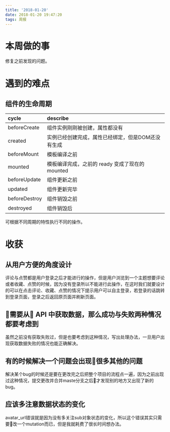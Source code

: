 ```yaml
---
title: '2018-01-20'
date: 2018-01-20 19:47:20
tags: 周报
---
```


# 本周做的事
修复之前发现的问题。

# 遇到的难点
## 组件的生命周期
| cycle | describe |
| :---- | :------- |
| beforeCreate | 组件实例刚刚被创建，属性都没有 |
| created | 实例已经创建完成，属性已经绑定，但是DOM还没有生成 |
| beforeMount | 模板编译之前 |
| mounted | 模板编译完成，之前的 ready 变成了现在的 mounted |
| beforeUpdate | 组件更新之前 |
| updated | 组件更新完毕 |
| beforeDestroy | 组件销毁之前 |
| destroyed | 组件销毁后 |

可根据不同周期的特性执行不同的操作。
<!-- more -->

# 收获
## 从用户方便的角度设计
评论与点赞都是用户登录之后才能进行的操作，但是用户浏览到一个主题想要评论或者收藏、点赞的时候，因为没有登录所以不能进行此操作，在这时我们就要设计的可以在点击评论、收藏、点赞的情况下提示用户可以自主登录，若登录的话跳转到登录页面，登录之后返回原页面并刷新页面。

## 需要从 API 中获取数据，那么成功与失败两种情况都要考虑到
虽然之前没有获取失败过，但是也要考虑到这种情况，写出处理办法，一旦用户出现获取数据失败的情况也能正确解决。

## 有的时候解决一个问题会出现很多其他的问题
解决某个bug的时候还是要在更改完之后把整个项目的流程点一遍，因为之前出现过这种情况，提交更改并合并maste分支之后才发现别的地方又出现了新的bug。

## 应该多注意数据状态的变化
avatar_url错误就是因为没有多关注sub对象状态的变化，所以这个错误其实只需要改一个mutation而已，但是我就耗费了很长时间想办法。
